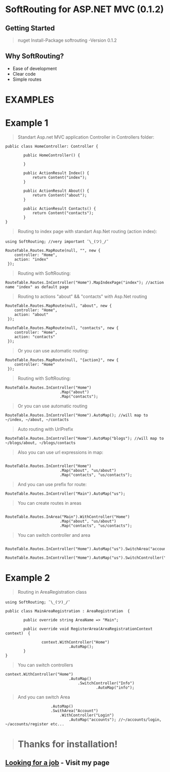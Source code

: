 
# SoftRouting for ASP.NET MVC (0.1.2)

## Getting Started 

> nuget Install-Package softrouting -Version 0.1.2

## Why SoftRouting?

* Ease of development
* Clear code
* Simple routes

# EXAMPLES

# Example 1

> Standart Asp.net MVC application Controller in Controllers folder:

```
public class HomeController: Controller {

        public HomeController() {

        }

        public ActionResult Index() {
            return Content("index");
        }

        public ActionResult About() {
            return Content("about");
        }

        public ActionResult Contacts() {
            return Content("contacts");
        }
}
```
> Routing to index page with standart Asp.Net routing (action index):
```
using SoftRouting; //very important ¯\_(ツ)_/¯ 

RouteTable.Routes.MapRoute(null, "", new { 
    controller: "Home",
    action: "index"
 });

```

> Routing with SoftRouting:

```
RouteTable.Routes.InController("Home").MapIndexPage("index"); //action name "index" as default page
```

> Routing to actions "about" && "contacts" with Asp.Net routing 

```
RouteTable.Routes.MapRoute(null, "about", new { 
    controller: "Home",
    action: "about"
 });

RouteTable.Routes.MapRoute(null, "contacts", new { 
    controller: "Home",
    action: "contacts"
 });

```
> Or you can use automatic routing: 

```
RouteTable.Routes.MapRoute(null, "{action}", new { 
    controller: "Home"
 });

```
> Routing with SoftRouting:
```
RouteTable.Routes.InController("Home")
                        .Map("about")
                        .Map("contacts");
```

> Or you can use automatic routing

```
RouteTable.Routes.InController("Home").AutoMap(); //will map to ~/index, ~/about, ~/contacts
```

> Auto routing with UrlPrefix

```
RouteTable.Routes.InController("Home").AutoMap("blogs"); //will map to ~/blogs/about, ~/blogs/contacts
```

> Also you can use url expressions in map:

```

RouteTable.Routes.InController("Home")
                        .Map("about", "us/about")
                        .Map("contacts", "us/contacts");

```



> And you can use prefix for route:

```
RouteTable.Routes.InController("Main").AutoMap("us"); 
```

> You can create routes in areas

```

RouteTable.Routes.InArea("Main").WithController("Home")
                        .Map("about", "us/about")
                        .Map("contacts", "us/contacts");

```
> You can switсh controller and area

```

RouteTable.Routes.InController("Home").AutoMap("us").SwitchArea("accounts").WithController("Login").AutoMap();

RouteTable.Routes.InController("Home").AutoMap("us").SwitchController("Login").AutoMap();

```

# Example 2

> Routing in AreaRegistration class

```
using SoftRouting; ¯\_(ツ)_/¯

public class MainAreaRegistration : AreaRegistration  {

        public override string AreaName => "Main";

        public override void RegisterArea(AreaRegistrationContext context)  {
        
                context.WithController("Home")
                            .AutoMap();
        }
}

```

> You can switch controllers

```
context.WithController("Home")
                            .AutoMap()
                                .SwitchController("Info")
                                        .AutoMap("info");
```

> And you can switch Area


```            context.WithController("Home")
                    .AutoMap()
                    .SwithArea("Account")
                        .WithController("Login")
                            .AutoMap("accounts"); //~/accounts/login, ~/accounts/register etc...
```


>  # Thanks for installation!

## [Looking for a job](https://www.facebook.com/badcoded) - Visit my page
